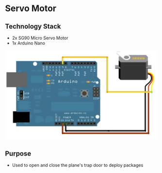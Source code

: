 # Servo Motor

## Technology Stack
- 2x SG90 Micro Servo Motor
- 1x Arduino Nano

![Servo Setup](../images/servo_setup.png)

## Purpose
- Used to open and close the plane's trap door to deploy packages